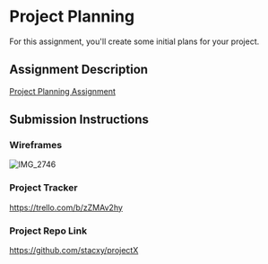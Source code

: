 # Project Planning
For this assignment, you'll create some initial plans for your project.

## Assignment Description
[Project Planning Assignment](https://education.launchcode.org/liftoff/modules/assignments/project-planning)

## Submission Instructions

### Wireframes

![IMG_2746](https://user-images.githubusercontent.com/72173457/111237086-47d19800-85c2-11eb-967d-0d468361c150.jpg)


### Project Tracker

https://trello.com/b/zZMAv2hy

### Project Repo Link

https://github.com/stacxy/projectX
